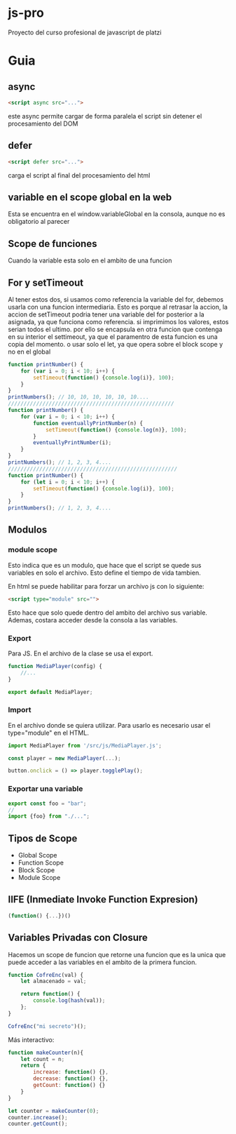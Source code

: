 # js-pro
 Proyecto del curso profesional de javascript de platzi

# Guia

## async
```html
<script async src="...">
```
este async permite cargar de forma paralela el script sin detener el procesamiento del DOM

## defer
```html
<script defer src="...">
```
carga el script al final del procesamiento del html

## variable en el scope global en la web
Esta se encuentra en el window.variableGlobal en la consola, aunque no es obligatorio al parecer

## Scope de funciones
Cuando la variable esta solo en el ambito de una funcion

## For y setTimeout
Al tener estos dos, si usamos como referencia la variable del for, debemos usarla con una funcion intermediaria. Esto es porque al retrasar la accion, la accion de setTimeout podria tener una variable del for posterior a la asignada, ya que funciona como referencia. si imprimimos los valores, estos serian todos el ultimo. por ello se encapsula en otra funcion que contenga en su interior el settimeout, ya que el paramentro de esta funcion es una copia del momento. o usar solo el let, ya que opera sobre el block scope y no en el global

```js
function printNumber() {
    for (var i = 0; i < 10; i++) {
        setTimeout(function() {console.log(i)}, 100);
    }
}
printNumbers(); // 10, 10, 10, 10, 10, 10....
/////////////////////////////////////////////////////
function printNumber() {
    for (var i = 0; i < 10; i++) {
        function eventuallyPrintNumber(n) {
            setTimeout(function() {console.log(n)}, 100);
        }
        eventuallyPrintNumber(i);
    }
}
printNumbers(); // 1, 2, 3, 4....
//////////////////////////////////////////////////////
function printNumber() {
    for (let i = 0; i < 10; i++) {
        setTimeout(function() {console.log(i)}, 100);
    }
}
printNumbers(); // 1, 2, 3, 4....
```


## Modulos
### module scope
Esto indica que es un modulo, que hace que el script se quede sus variables en solo el archivo. Esto define el tiempo de vida tambien.

En html se puede habilitar para forzar un archivo js con lo siguiente:
```html
<script type="module" src="">
```
Esto hace que solo quede dentro del ambito del archivo sus variable. Ademas, costara acceder desde la consola a las variables.

### Export
Para JS. En el archivo de la clase se usa el export.
```js
function MediaPlayer(config) {
    //...
}

export default MediaPlayer;
```

### Import
En el archivo donde se quiera utilizar. Para usarlo es necesario usar el type="module" en el HTML.
```js
import MediaPlayer from '/src/js/MediaPlayer.js';

const player = new MediaPlayer(...);

button.onclick = () => player.togglePlay();
```

### Exportar una variable
```js
export const foo = "bar";
//
import {foo} from "./...";
```

## Tipos de Scope
- Global Scope
- Function Scope
- Block Scope
- Module Scope

## IIFE (Inmediate Invoke Function Expresion)
```js
(function() {...})()
```

## Variables Privadas con Closure
Hacemos un scope de funcion que retorne una funcion que es la unica que puede acceder a las variables en el ambito de la primera funcion.
```js
function CofreEnc(val) {
    let almacenado = val;

    return function() {
        console.log(hash(val));
    };
}

CofreEnc("mi secreto")();
```

Más interactivo:
```js
function makeCounter(n){
    let count = n;
    return {
        increase: function() {},
        decrease: function() {},
        getCount: function() {}
    }
}

let counter = makeCounter(0);
counter.increase();
counter.getCount();
```